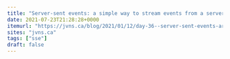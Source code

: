 ```yaml
---
title: "Server-sent events: a simple way to stream events from a server"
date: 2021-07-23T21:28:28+0000
itemurl: "https://jvns.ca/blog/2021/01/12/day-36--server-sent-events-are-cool--and-a-fun-bug/"
sites: "jvns.ca"
tags: ["sse"]
draft: false
---
```


